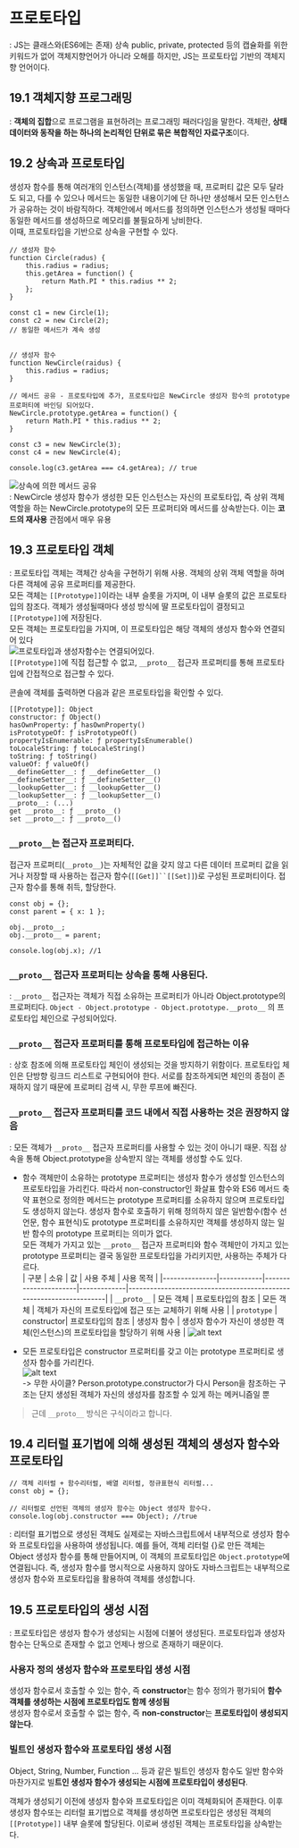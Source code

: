 # 프로토타입
: JS는 클래스와(ES6에는 존재) 상속 public, private, protected 등의 캡슐화를 위한 키워드가 없어 객체지향언어가 아니라 오해를 하지만, JS는 프로토타입 기반의 객체지향 언어이다.

## 19.1 객체지향 프로그래밍
: **객체의 집합**으로 프로그램을 표현하려는 프로그래밍 패러다임을 말한다. 객체란, **상태 데이터와 동작을 하는 하나의 논리적인 단위로 묶은 복합적인 자료구조**이다.

## 19.2 상속과 프로토타입
생성자 함수를 통해 여러개의 인스턴스(객체)를 생성했을 때, 프로퍼티 값은 모두 달라도 되고, 다를 수 있으나 메서드는 동일한 내용이기에 단 하나만 생성해서 모든 인스턴스가 공유하는 것이 바람직하다. 객체안에서 메서드를 정의하면 인스턴스가 생성될 때마다 동일한 메서드를 생성하므로 메모리를 불필요하게 낭비한다.<br>
이때, 프로토타입을 기반으로 상속을 구현할 수 있다.
```
// 생성자 함수
function Circle(radus) {
    this.radius = radius;
    this.getArea = function() {
        return Math.PI * this.radius ** 2;
    };
}

const c1 = new Circle(1);
const c2 = new Circle(2);
// 동일한 메서드가 계속 생성


// 생성자 함수
function NewCircle(raidus) {
    this.radius = radius;
}

// 메서드 공유 - 프로토타입에 추가, 프로토타입은 NewCircle 생성자 함수의 prototype 프로퍼티에 바인딩 되어있다.
NewCircle.prototype.getArea = function() {
    return Math.PI * this.radius ** 2;
}

const c3 = new NewCircle(3);
const c4 = new NewCircle(4);

console.log(c3.getArea === c4.getArea); // true
```
![상속에 의한 메서드 공유](./img/image15.png) <br>
: NewCircle 생성자 함수가 생성한 모든 인스턴스는 자신의 프로토타입, 즉 상위 객체 역할을 하는 NewCircle.prototype의 모든 프로퍼티와 메서드를 상속받는다. 이는 **코드의 재사용** 관점에서 매우 유용

## 19.3 프로토타입 객체
: 프로토타입 객체는 객체간 상속을 구현하기 위해 사용. 객체의 상위 객체 역할을 하며 다른 객체에 공유 프로퍼티를 제공한다. <br>
모든 객체는 `[[Prototype]]`이라는 내부 슬롯을 가지며, 이 내부 슬롯의 값은 프로토타입의 참조다. 객체가 생성될때마다 생성 방식에 딸 프로토타입이 결정되고 `[[Prototype]]`에 저장된다. <br>
모든 객체는 프로토타입을 가지며, 이 프로토타입은 해당 객체의 생성자 함수와 연결되어 있다<br>
![프로토타입과 생성자함수는 연결되어있다.](./img/image16.png) <br>
`[[Prototype]]`에 직접 접근할 수 없고, `__proto__` 접근자 프로퍼티를 통해 프로토타입에 간접적으로 접근할 수 있다.<br>

콘솔에 객체를 출력하면 다음과 같은 프로토타입을 확인할 수 있다.
```
[[Prototype]]: Object
constructor: ƒ Object()
hasOwnProperty: ƒ hasOwnProperty()
isPrototypeOf: ƒ isPrototypeOf()
propertyIsEnumerable: ƒ propertyIsEnumerable()
toLocaleString: ƒ toLocaleString()
toString: ƒ toString()
valueOf: ƒ valueOf()
__defineGetter__: ƒ __defineGetter__()
__defineSetter__: ƒ __defineSetter__()
__lookupGetter__: ƒ __lookupGetter__()
__lookupSetter__: ƒ __lookupSetter__()
__proto__: (...)
get __proto__: ƒ __proto__()
set __proto__: ƒ __proto__()
```

### `__proto__`는 접근자 프로퍼티다.
접근자 프로퍼티(`__proto__`)는 자체적인 값을 갖지 않고 다른 데이터 프로퍼티 값을 읽거나 저장할 때 사용하는 접근자 함수(`[[Get]]``[[Set]]`)로 구성된 프로퍼티이다. 접근자 함수를 통해 취득, 할당한다. 
```
const obj = {};
const parent = { x: 1 };

obj.__proto__;
obj.__proto__ = parent;

console.log(obj.x); //1
```

### `__proto__` 접근자 프로퍼티는 상속을 통해 사용된다.
: `__proto__` 접근자는 객체가 직접 소유하는 프로퍼티가 아니라 Object.prototype의 프로퍼티다. `Object - Object.prototype - Object.prototype.__proto__` 의 프로토타입 체인으로 구성되어있다. 

### `__proto__` 접근자 프로퍼티를 통해 프로토타입에 접근하는 이유
: 상호 참조에 의해 프로토타입 체인이 생성되는 것을 방지하기 위함이다. 프로토타입 체인은 단방향 링크드 리스트로 구현되어야 한다. 서로를 참조하게되면 체인의 종점이 존재하지 않기 때문에 프로퍼티 검색 시, 무한 루프에 빠진다.

### `__proto__` 접근자 프로퍼티를 코드 내에서 직접 사용하는 것은 권장하지 않음
: 모든 객체가 `__proto__` 접근자 프로퍼티를 사용할 수 있는 것이 아니기 때문. 직접 상속을 통해 Object.prototype을 상속받지 않는 객체를 생성할 수도 있다.

- 함수 객체만이 소유하는 prototype 프로퍼티는 생성자 함수가 생성할 인스턴스의 프로토타입을 가리킨다. 따라서 non-constructor인 화살표 함수와 ES6 메서드 축약 표현으로 정의한 메서드는 prototype 프로퍼티를 소유하지 않으며 프로토타입도 생성하지 않는다. 생성자 함수로 호출하기 위해 정의하지 않은 일반함수(함수 선언문, 함수 표현식)도 prototype 프로퍼티를 소유하지만 객체를 생성하지 않는 일반 함수의 prototype 프로퍼티는 의미가 없다.<br>
모든 객체가 가지고 있는 `__proto__` 접근자 프로퍼티와 함수 객체만이 가지고 있는 prototype 프로퍼티는 결국 동일한 프로토타입을 가리키지만, 사용하는 주체가 다르다.<br>
| 구분          | 소유       | 값                   | 사용 주체   | 사용 목적                                                           |
|---------------|------------|----------------------|-------------|--------------------------------------------------------------------|
| `__proto__`   | 모든 객체  | 프로토타입의 참조     | 모든 객체   | 객체가 자신의 프로토타입에 접근 또는 교체하기 위해 사용             |
| `prototype`   | constructor| 프로토타입의 참조     | 생성자 함수 | 생성자 함수가 자신이 생성한 객체(인스턴스)의 프로토타입을 할당하기 위해 사용 |
![alt text](./img/image17.png)<br>

- 모든 프로토타입은 constructor 프로퍼티를 갖고 이는 prototype 프로퍼티로 생성자 함수를 가리킨다. <br>
![alt text](./img/image18.png)<br>
-> 무한 사이클? Person.prototype.constructor가 다시 Person을 참조하는 구조는 단지 생성된 객체가 자신의 생성자를 참조할 수 있게 하는 메커니즘일 뿐

> 근데 `__proto__` 방식은 구식이라고 합니다. 

## 19.4 리터럴 표기법에 의해 생성된 객체의 생성자 함수와 프로토타입
```
// 객체 리터럴 + 함수리터럴, 배열 리터럴, 정규표현식 리터럴...
const obj = {};

// 리터럴로 선언된 객체의 생성자 함수는 Object 생성자 함수다.
console.log(obj.constructor === Object); //true
```
: 리터럴 표기법으로 생성된 객체도 실제로는 자바스크립트에서 내부적으로 생성자 함수와 프로토타입을 사용하여 생성됩니다. 예를 들어, 객체 리터럴 {}로 만든 객체는 Object 생성자 함수를 통해 만들어지며, 이 객체의 프로토타입은 `Object.prototype`에 연결됩니다. 즉, 생성자 함수를 명시적으로 사용하지 않아도 자바스크립트는 내부적으로 생성자 함수와 프로토타입을 활용하여 객체를 생성합니다.

## 19.5 프로토타입의 생성 시점
: 프로토타입은 생성자 함수가 생성되는 시점에 더불어 생성된다. 프로토타입과 생성자 함수는 단독으로 존재할 수 없고 언제나 쌍으로 존재하기 때문이다. 

### 사용자 정의 생성자 함수와 프로토타입 생성 시점
생성자 함수로서 호출할 수 있는 함수, 즉 **constructor**는 함수 정의가 평가되어 **함수 객체를 생성하는 시점에 프로토타입도 함께 생성됨** <br>
생성자 함수로서 호출할 수 없는 함수, 즉 **non-constructor**는 **프로토타입이 생성되지 않는다**.

### 빌트인 생성자 함수와 프로토타입 생성 시점
Object, String, Number, Function ... 등과 같은 빌트인 생성자 함수도 일반 함수와 마찬가지로 빌**트인 생성자 함수가 생성되는 시점에 프로토타입이 생성된다**. <br>

객체가 생성되기 이전에 생성자 함수와 프로토타입은 이미 객체화되어 존재한다. 이후 생성자 함수또는 리터럴 표기법으로 객체를 생성하면 프로토타입은 생성된 객체의 `[[Prototype]]` 내부 슬롯에 할당된다. 이로써 생성된 객체는 프로토타입을 상속받는다.